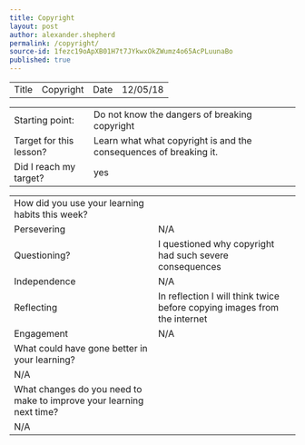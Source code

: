 ```yaml
---
title: Copyright
layout: post
author: alexander.shepherd
permalink: /copyright/
source-id: 1fezc19oApXB01H7t7JYkwxOkZWumz4o65AcPLuunaBo
published: true
---
```

<table>
  <tr>
    <td>Title</td>
    <td>Copyright</td>
    <td>Date</td>
    <td>12/05/18</td>
  </tr>
</table>


<table>
  <tr>
    <td>Starting point:</td>
    <td>Do not know the dangers of breaking copyright</td>
  </tr>
  <tr>
    <td>Target for this lesson?</td>
    <td>Learn what what copyright is and the consequences of breaking it.</td>
  </tr>
  <tr>
    <td>Did I reach my target? </td>
    <td>yes</td>
  </tr>
</table>


<table>
  <tr>
    <td>How did you use your learning habits this week?</td>
    <td></td>
  </tr>
  <tr>
    <td>Persevering</td>
    <td>N/A</td>
  </tr>
  <tr>
    <td>Questioning?</td>
    <td>I questioned why copyright had such severe consequences </td>
  </tr>
  <tr>
    <td>Independence</td>
    <td>N/A</td>
  </tr>
  <tr>
    <td>Reflecting</td>
    <td>In reflection I will think twice before copying images from the internet </td>
  </tr>
  <tr>
    <td>Engagement</td>
    <td>N/A</td>
  </tr>
  <tr>
    <td>What could have gone better in your learning?</td>
    <td></td>
  </tr>
  <tr>
    <td>N/A</td>
    <td></td>
  </tr>
  <tr>
    <td>What changes do you need to make to improve your learning next time?</td>
    <td></td>
  </tr>
  <tr>
    <td>N/A</td>
    <td></td>
  </tr>
</table>


